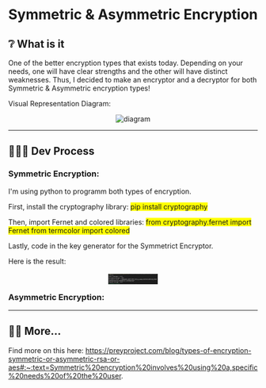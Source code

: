 # Symmetric & Asymmetric Encryption 

## ❔ What is it

One of the better encryption types that exists today. Depending on your needs, one will have clear strengths and the other will have distinct weaknesses. Thus, I decided to make an encryptor and a decryptor for both Symmetric & Asymmetric encryption types!

Visual Representation Diagram:
<div align="center">
  <img src="e Decoder/CaesarCipher_Visualised.png" alt="diagram" style="max-width: 100%;">
</div>

---

## 👨🏻‍💻 Dev Process

### Symmetric Encryption:

I'm using python to programm both types of encryption. 

First, install the cryptography library:
<span style="background-color: yellow;"> pip install cryptography </span>


Then, import Fernet and colored libraries:
<span style="background-color: yellow;"> from cryptography.fernet import Fernet </span>
<span style="background-color: yellow;"> from termcolor import colored </span>


Lastly, code in the key generator for the Symmetrict Encryptor.

Here is the result:


<div align="center">
  <img src="♝ Symmetric & Asymmetric Encryptor/Symmetric_EnDe.png" alt="Game Logo" style="width: 100px; margin-bottom: -10px;">
</div>

### Asymmetric Encryption:

---

## 🕵️‍♂️ More...

Find more on this here: https://preyproject.com/blog/types-of-encryption-symmetric-or-asymmetric-rsa-or-aes#:~:text=Symmetric%20encryption%20involves%20using%20a,specific%20needs%20of%20the%20user.




